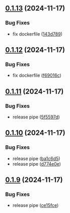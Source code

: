 ## [0.1.13](https://github.com/sergej-stk/notekeeper/compare/v0.1.12...v0.1.13) (2024-11-17)


### Bug Fixes

* fix dockerfile ([143d789](https://github.com/sergej-stk/notekeeper/commit/143d789aa3434ee65f0e255ee83bf68c8b714cdb))



## [0.1.12](https://github.com/sergej-stk/notekeeper/compare/v0.1.11...v0.1.12) (2024-11-17)


### Bug Fixes

* fix dockerfile ([f69016c](https://github.com/sergej-stk/notekeeper/commit/f69016c3071ae708531a6ba230decba59cbe68b1))



## [0.1.11](https://github.com/sergej-stk/notekeeper/compare/v0.1.10...v0.1.11) (2024-11-17)


### Bug Fixes

* release pipe ([5f5597d](https://github.com/sergej-stk/notekeeper/commit/5f5597dd35296f84ee031d2bc95b79cdcf694e06))



## [0.1.10](https://github.com/sergej-stk/notekeeper/compare/v0.1.9...v0.1.10) (2024-11-17)


### Bug Fixes

* release pipe ([ba1c6d5](https://github.com/sergej-stk/notekeeper/commit/ba1c6d5785ed2785e0a1d258d03c614d73d3a1f0))
* release pipe ([d774e0e](https://github.com/sergej-stk/notekeeper/commit/d774e0ea80ed2f02d7c93ba09b89f10f837534df))



## [0.1.9](https://github.com/sergej-stk/notekeeper/compare/v0.1.8...v0.1.9) (2024-11-17)


### Bug Fixes

* release pipe ([ce15fce](https://github.com/sergej-stk/notekeeper/commit/ce15fce3975c9c8f2c94f78993183d7f5c67d0d5))



